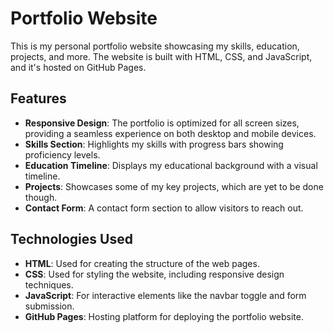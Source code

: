 # Portfolio Website

This is my personal portfolio website showcasing my skills, education, projects, and more. The website is built with HTML, CSS, and JavaScript, and it's hosted on GitHub Pages.

## Features
- **Responsive Design**: The portfolio is optimized for all screen sizes, providing a seamless experience on both desktop and mobile devices.
- **Skills Section**: Highlights my skills with progress bars showing proficiency levels.
- **Education Timeline**: Displays my educational background with a visual timeline.
- **Projects**: Showcases some of my key projects, which are yet to be done though.
- **Contact Form**: A contact form section to allow visitors to reach out.

## Technologies Used
- **HTML**: Used for creating the structure of the web pages.
- **CSS**: Used for styling the website, including responsive design techniques.
- **JavaScript**: For interactive elements like the navbar toggle and form submission.
- **GitHub Pages**: Hosting platform for deploying the portfolio website.
